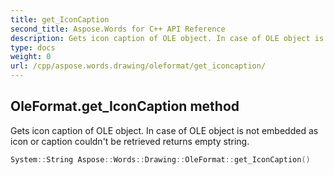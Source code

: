 ```yaml
---
title: get_IconCaption
second_title: Aspose.Words for C++ API Reference
description: Gets icon caption of OLE object. In case of OLE object is not embedded as icon or caption couldn't be retrieved returns empty string. 
type: docs
weight: 0
url: /cpp/aspose.words.drawing/oleformat/get_iconcaption/
---
```

## OleFormat.get_IconCaption method


Gets icon caption of OLE object. In case of OLE object is not embedded as icon or caption couldn't be retrieved returns empty string.

```cpp
System::String Aspose::Words::Drawing::OleFormat::get_IconCaption()
```

